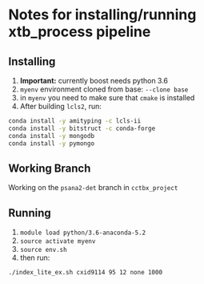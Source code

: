 # Notes for installing/running xtb_process pipeline

## Installing

1. **Important:** currently boost needs python 3.6
2. `myenv` environment cloned from base: `--clone base`
3. in `myenv` you need to make sure that `cmake` is installed
4. After building `lcls2`, run:
```bash
conda install -y amityping -c lcls-ii
conda install -y bitstruct -c conda-forge
conda install -y mongodb
conda install -y pymongo
```

## Working Branch

Working on the `psana2-det` branch in `cctbx_project`


## Running

1. `module load python/3.6-anaconda-5.2`
2. `source activate myenv`
3. `source env.sh`
4. then run:
```bash
./index_lite_ex.sh cxid9114 95 12 none 1000
```
